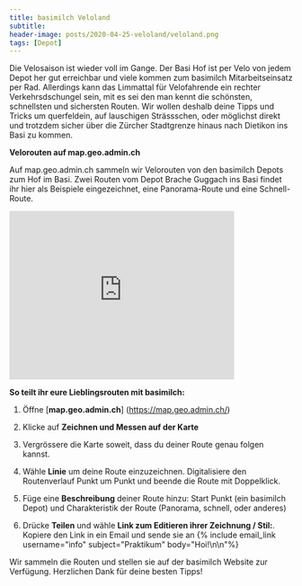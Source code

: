 ```yaml
---
title: basimilch Veloland
subtitle:
header-image: posts/2020-04-25-veloland/veloland.png
tags: [Depot]
---
```


Die Velosaison ist wieder voll im Gange. Der Basi Hof ist per Velo von jedem Depot her gut erreichbar und viele kommen zum basimilch 
Mitarbeitseinsatz per Rad. Allerdings kann das Limmattal für Velofahrende ein rechter Verkehrsdschungel sein, mit 
es sei den man kennt die schönsten, schnellsten und sichersten Routen. Wir wollen deshalb deine Tipps und Tricks um querfeldein, auf lauschigen Strässschen, 
oder möglichst direkt und trotzdem sicher über die Zürcher Stadtgrenze hinaus nach Dietikon ins Basi zu kommen.  


**Velorouten auf map.geo.admin.ch**

Auf map.geo.admin.ch sammeln wir Velorouten von den basimilch Depots zum Hof im Basi. 
Zwei Routen vom Depot Brache Guggach ins Basi findet ihr hier als Beispiele eingezeichnet, eine Panorama-Route und eine Schnell-Route.



<iframe src='https://map.geo.admin.ch/embed.html?lang=de&topic=ech&bgLayer=ch.swisstopo.swissimage&layers=ch.swisstopo.zeitreihen,ch.bfs.gebaeude_wohnungs_register,ch.bav.haltestellen-oev,ch.swisstopo.swisstlm3d-wanderwege,ch.astra.veloland,KML%7C%7Chttps:%2F%2Fprojects.geoidee.ch%2Fbasi%2Fgugach_direkt.kml,KML%7C%7Chttps:%2F%2Fprojects.geoidee.ch%2Fbasi%2Fgugach_schoen.kml,KML%7C%7Chttps:%2F%2Fpublic.geo.admin.ch%2FJdz-8_3zSM6Y251r46Fu1Q&layers_visibility=false,false,false,false,true,true,true,true&layers_timestamp=18641231,,,,,,,&layers_opacity=1,1,1,0.8,0.55,1,1,1&E=2674818.00&N=1250935.00&zoom=5' width='400' height='300' frameborder='0' style='border:0'></iframe>




**So teilt ihr eure Lieblingsrouten mit basimilch:**

1) Öffne [**map.geo.admin.ch**] (https://map.geo.admin.ch/)

2) Klicke auf **Zeichnen und Messen auf der Karte**

3) Vergrössere die Karte soweit, dass du deiner Route genau folgen kannst.

4) Wähle **Linie** um deine Route einzuzeichnen. Digitalisiere den Routenverlauf Punkt um Punkt und beende die Route mit Doppelklick.

5) Füge eine **Beschreibung** deiner Route hinzu: Start Punkt (ein basimilch Depot) und Charakteristik der Route (Panorama, schnell, oder anderes)

6) Drücke **Teilen** und wähle **Link zum Editieren ihrer Zeichnung / Stil:**. Kopiere den Link in ein Email und sende sie an {% include email_link username="info" subject="Praktikum" body="Hoi!\n\n"%}


Wir sammeln die Routen und stellen sie auf der basimilch Website zur Verfügung. Herzlichen Dank für deine besten Tipps! 
